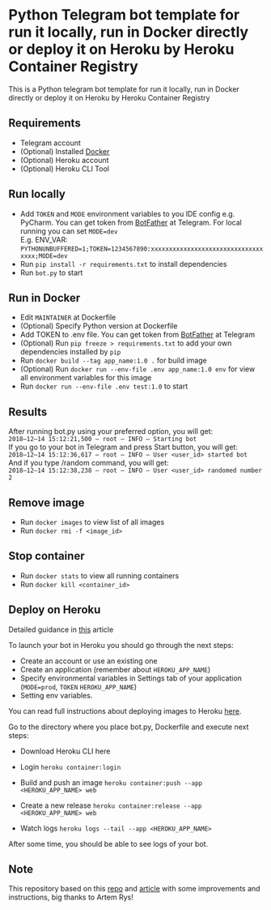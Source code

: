 # Python Telegram bot template for run it locally, run in Docker directly or deploy it on Heroku by Heroku Container Registry
This is a Python telegram bot template for run it locally, run in Docker directly or deploy it on Heroku by Heroku Container Registry 

## Requirements
* Telegram account
* (Optional) Installed [Docker](https://www.docker.com/)
* (Optional) Heroku account
* (Optional) Heroku CLI Tool

## Run locally
* Add `TOKEN` and `MODE` environment variables to you IDE config e.g. PyCharm. You can get token from [BotFather](https://www.t.me/BotFather) at Telegram. For local running you can set `MODE=dev`<br> E.g. ENV_VAR: `PYTHONUNBUFFERED=1;TOKEN=1234567890:xxxxxxxxxxxxxxxxxxxxxxxxxxxxxxxxxxx;MODE=dev`
* Run `pip install -r requirements.txt` to install dependencies
* Run `bot.py` to start

## Run in Docker
* Edit `MAINTAINER` at Dockerfile
* (Optional) Specify Python version at Dockerfile
* Add TOKEN to .env file. You can get token from [BotFather](https://www.t.me/BotFather) at Telegram
* (Optional) Run `pip freeze > requirements.txt` to add your own dependencies installed by `pip`
* Run `docker build --tag app_name:1.0 .` for build image
* (Optional) Run `docker run --env-file .env app_name:1.0 env` for view all environment variables for this image
* Run `docker run --env-file .env test:1.0` to start

## Results
After running bot.py using your preferred option, you will get:<br>
`2018–12–14 15:12:21,500 — root — INFO — Starting bot`<br>
If you go to your bot in Telegram and press Start button, you will get:<br>
`2018–12–14 15:12:36,617 — root — INFO — User <user_id> started bot`<br>
And if you type /random command, you will get:<br>
`2018–12–14 15:12:38,238 — root — INFO — User <user_id> randomed number 2`

## Remove image
* Run `docker images` to view list of all images
* Run `docker rmi -f <image_id>`

## Stop container 
* Run `docker stats` to view all running containers
* Run `docker kill <container_id>`

## Deploy on Heroku
Detailed guidance in [this](https://medium.com/python4you/creating-telegram-bot-and-deploying-it-on-heroku-471de1d96554) article

To launch your bot in Heroku you should go through the next steps:
* Create an account or use an existing one
* Create an application (remember about `HEROKU_APP_NAME`)
* Specify environmental variables in Settings tab of your application (`MODE=prod`, `TOKEN` `HEROKU_APP_NAME`)
* Setting env variables.

You can read full instructions about deploying images to Heroku [here](https://devcenter.heroku.com/articles/container-registry-and-runtime).

Go to the directory where you place bot.py, Dockerfile and execute next steps:
* Download Heroku CLI here
* Login
`heroku container:login`

* Build and push an image
`heroku container:push --app <HEROKU_APP_NAME> web`

* Create a new release
`heroku container:release --app <HEROKU_APP_NAME> web`

* Watch logs
`heroku logs --tail --app <HEROKU_APP_NAME>`

After some time, you should be able to see logs of your bot.

## Note
This repository based on this [repo](https://github.com/artemrys/python-telegram-bot-heroku-example) and [article](https://medium.com/python4you/creating-telegram-bot-and-deploying-it-on-heroku-471de1d96554) with some improvements and instructions, big thanks to Artem Rys!
